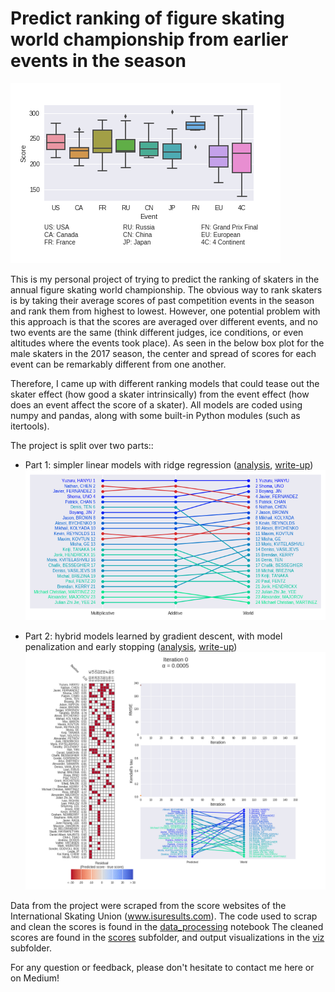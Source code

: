 # Predict ranking of figure skating world championship from earlier events in the season

![Event boxplot](viz/boxplot_2017_male.png)

This is my personal project of trying to predict the ranking of skaters in the annual figure skating world championship. 
The obvious way to rank skaters is by taking their average scores of past competition events in the season and rank them
from highest to lowest. However, one potential problem with this approach is that the scores are averaged over different
events, and no two events are the same (think different judges, ice conditions, or even altitudes where the events took place). As seen in the below box plot for the male skaters in the 2017 season, the center and spread of scores for each event can be remarkably different from one another. 

Therefore, I came up with different ranking models that could tease out the skater effect (how good a skater
intrinsically) from the event effect (how does an event affect the score of a skater). All models are coded using numpy
and pandas, along with some built-in Python modules (such as itertools). 

The project is split over two parts::

* Part 1: simpler linear models with ridge regression ([analysis](analysis_part1.ipynb), [write-up](https://towardsdatascience.com/predicting-figure-skating-championship-ranking-from-season-performances-fc704fa7971a?source=friends_link&sk=7e6b2992c6dd5e6e7e1803c574b4236d))
![Ranking comparisons](viz/rank_mul_add_world.png)

* Part 2: hybrid models learned by gradient descent, with model penalization and early stopping ([analysis](analysis_part2.ipynb), [write-up](https://medium.com/@seismatica/predicting-figure-skating-world-championship-ranking-from-season-performances-part-2-hybrid-7d296747b15))
![Gradient descent animation](viz/batch_anim_cropped.gif)

Data from the project were scraped from the score websites of the International Skating Union (www.isuresults.com).
The code used to scrap and clean the scores is found in the [data_processing](data_processing.ipynb) notebook
The cleaned scores are found in the [scores](scores) subfolder, and output visualizations in the [viz](viz) subfolder.

For any question or feedback, please don't hesitate to contact me here or on Medium!


